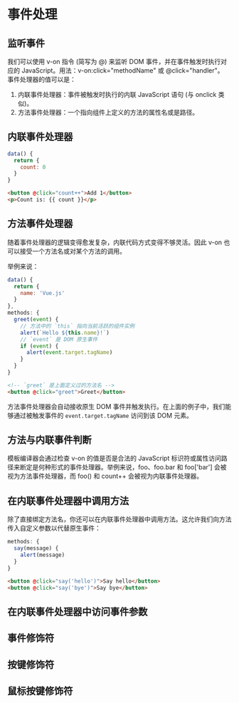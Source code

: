 # 事件处理
## 监听事件
我们可以使用 v-on 指令 (简写为 @) 来监听 DOM 事件，并在事件触发时执行对应的 JavaScript。用法：v-on:click="methodName" 或 @click="handler"。
事件处理器的值可以是：
1. 内联事件处理器：事件被触发时执行的内联 JavaScript 语句 (与 onclick 类似)。
2. 方法事件处理器：一个指向组件上定义的方法的属性名或是路径。
## 内联事件处理器
```js
data() {
  return {
    count: 0
  }
}
```
```html
<button @click="count++">Add 1</button>
<p>Count is: {{ count }}</p>
```

## 方法事件处理器
随着事件处理器的逻辑变得愈发复杂，内联代码方式变得不够灵活。因此 v-on 也可以接受一个方法名或对某个方法的调用。

举例来说：
```js
data() {
  return {
    name: 'Vue.js'
  }
},
methods: {
  greet(event) {
    // 方法中的 `this` 指向当前活跃的组件实例
    alert(`Hello ${this.name}!`)
    // `event` 是 DOM 原生事件
    if (event) {
      alert(event.target.tagName)
    }
  }
}
```
```html
<!-- `greet` 是上面定义过的方法名 -->
<button @click="greet">Greet</button>
```
方法事件处理器会自动接收原生 DOM 事件并触发执行。在上面的例子中，我们能够通过被触发事件的 `event.target.tagName` 访问到该 DOM 元素。

## 方法与内联事件判断
模板编译器会通过检查 v-on 的值是否是合法的 JavaScript 标识符或属性访问路径来断定是何种形式的事件处理器。举例来说，foo、foo.bar 和 foo['bar'] 会被视为方法事件处理器，而 foo() 和 count++ 会被视为内联事件处理器。
## 在内联事件处理器中调用方法
除了直接绑定方法名，你还可以在内联事件处理器中调用方法。这允许我们向方法传入自定义参数以代替原生事件：
```js
methods: {
  say(message) {
    alert(message)
  }
}
```
```html
<button @click="say('hello')">Say hello</button>
<button @click="say('bye')">Say bye</button>
```
## 在内联事件处理器中访问事件参数

## 事件修饰符

## 按键修饰符

## 鼠标按键修饰符
